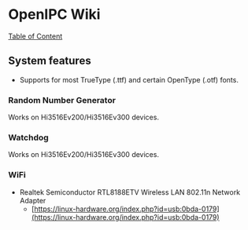 # OpenIPC Wiki
[Table of Content](../README.md)

System features
---------------

* Supports for most TrueType (.ttf) and certain OpenType (.otf) fonts.

### Random Number Generator

Works on Hi3516Ev200/Hi3516Ev300 devices.

### Watchdog

Works on Hi3516Ev200/Hi3516Ev300 devices.

### WiFi

* Realtek Semiconductor RTL8188ETV Wireless LAN 802.11n Network Adapter
  * [https://linux-hardware.org/index.php?id=usb:0bda-0179](https://linux-hardware.org/index.php?id=usb:0bda-0179)
